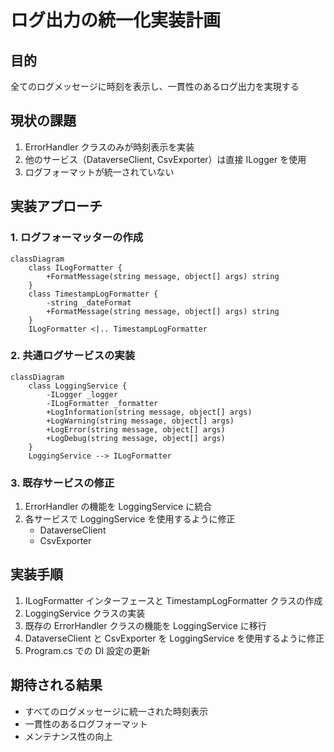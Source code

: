 # ログ出力の統一化実装計画

## 目的

全てのログメッセージに時刻を表示し、一貫性のあるログ出力を実現する

## 現状の課題

1. ErrorHandler クラスのみが時刻表示を実装
2. 他のサービス（DataverseClient, CsvExporter）は直接 ILogger を使用
3. ログフォーマットが統一されていない

## 実装アプローチ

### 1. ログフォーマッターの作成

```mermaid
classDiagram
    class ILogFormatter {
        +FormatMessage(string message, object[] args) string
    }
    class TimestampLogFormatter {
        -string _dateFormat
        +FormatMessage(string message, object[] args) string
    }
    ILogFormatter <|.. TimestampLogFormatter
```

### 2. 共通ログサービスの実装

```mermaid
classDiagram
    class LoggingService {
        -ILogger _logger
        -ILogFormatter _formatter
        +LogInformation(string message, object[] args)
        +LogWarning(string message, object[] args)
        +LogError(string message, object[] args)
        +LogDebug(string message, object[] args)
    }
    LoggingService --> ILogFormatter
```

### 3. 既存サービスの修正

1. ErrorHandler の機能を LoggingService に統合
2. 各サービスで LoggingService を使用するように修正
   - DataverseClient
   - CsvExporter

## 実装手順

1. ILogFormatter インターフェースと TimestampLogFormatter クラスの作成
2. LoggingService クラスの実装
3. 既存の ErrorHandler クラスの機能を LoggingService に移行
4. DataverseClient と CsvExporter を LoggingService を使用するように修正
5. Program.cs での DI 設定の更新

## 期待される結果

- すべてのログメッセージに統一された時刻表示
- 一貫性のあるログフォーマット
- メンテナンス性の向上
